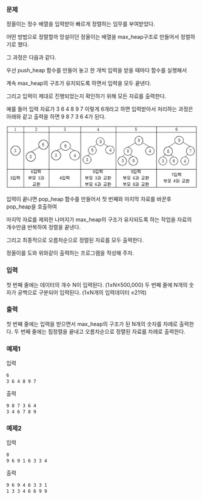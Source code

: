 ### 문제


정올이는 정수 배열을 입력받아 빠르게 정렬하는 임무를 부여받았다.

어떤 방법으로 정렬할까 망설이던 정올이는 배열을 max_heap구조로 만들어서 정렬하기로 했다. 

그 과정은 다음과 같다.

우선 push_heap 함수를 만들어 놓고 한 개씩 입력을 받을 때마다 함수를 실행해서 

계속 max_heap의 구조가 유지되도록 하면서 입력을 모두 끝낸다.

그리고 입력이 제대로 진행되었는지 확인하기 위해 모든 자료를 출력한다.

 

예를 들어 입력 자료가 3 6 4 8 9 7 이렇게 6개라고 하면 입력받아서 처리하는 과정은 아래와 같고 출력을 하면 9 8 7 3 6 4가 된다. 

![그림01](12_fig_01.png)


입력이 끝나면 pop_heap 함수를 만들어서 첫 번째와 마지막 자료를 바꾼후 pop_heap을 호출하여 

마지막 자료를 제외한 나머지가 max_heap의 구조가 유지되도록 하는 작업을 자료의 개수만큼 반복하여 정렬을 끝낸다. 

그리고 최종적으로 오름차순으로 정렬된 자료를 모두 출력한다.

 

정올이를 도와 위와같이 출력하는 프로그램을 작성해 주자.


### 입력
첫 번째 줄에는 데이터의 개수 N이 입력된다. (1≤N≤500,000) 두 번째 줄에 N개의 숫자가 공백으로 구분되어 입력된다. (1≤N개의 입력데이터 ≤21억)


### 출력
첫 번째 줄에는 입력을 받으면서 max_heap의 구조가 된 N개의 숫자를 차례로 출력한다. 두 번째 줄에는 힙정렬을 끝내고 오름차순으로 정렬된 자료를 차례로 출력한다.


### 예제1
입력
```
6 
3 6 4 8 9 7
```

출력
```
9 8 7 3 6 4 
3 4 6 7 8 9
```

### 예제2
입력
```
8
9 6 9 1 6 3 3 4
```

출력
```
9 6 9 4 6 3 3 1
1 3 3 4 6 6 9 9
```